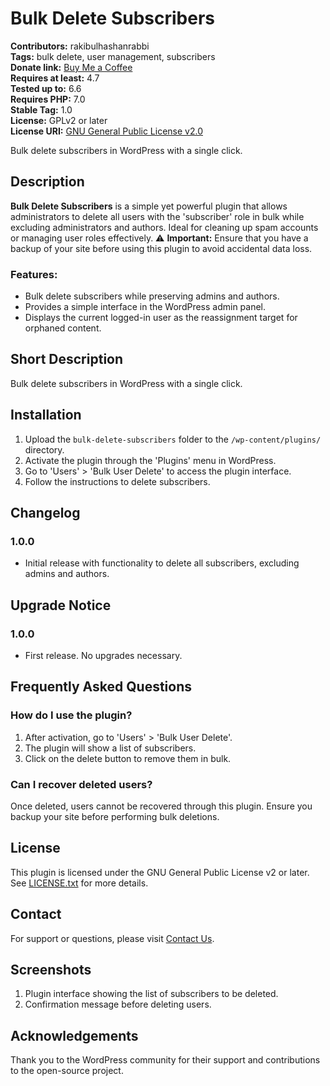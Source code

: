 # Bulk Delete Subscribers

**Contributors:** rakibulhashanrabbi  
**Tags:** bulk delete, user management, subscribers  
**Donate link:** [Buy Me a Coffee](https://buymeacoffee.com/rakibulhashanrabbi)  
**Requires at least:** 4.7  
**Tested up to:** 6.6  
**Requires PHP:** 7.0  
**Stable Tag:** 1.0  
**License:** GPLv2 or later  
**License URI:** [GNU General Public License v2.0](https://www.gnu.org/licenses/gpl-2.0.html)

Bulk delete subscribers in WordPress with a single click.

## Description

**Bulk Delete Subscribers** is a simple yet powerful plugin that allows administrators to delete all users with the 'subscriber' role in bulk while excluding administrators and authors. Ideal for cleaning up spam accounts or managing user roles effectively. ⚠️ **Important:** Ensure that you have a backup of your site before using this plugin to avoid accidental data loss.

### Features:

- Bulk delete subscribers while preserving admins and authors.
- Provides a simple interface in the WordPress admin panel.
- Displays the current logged-in user as the reassignment target for orphaned content.

## Short Description

Bulk delete subscribers in WordPress with a single click.

## Installation

1. Upload the `bulk-delete-subscribers` folder to the `/wp-content/plugins/` directory.
2. Activate the plugin through the 'Plugins' menu in WordPress.
3. Go to 'Users' > 'Bulk User Delete' to access the plugin interface.
4. Follow the instructions to delete subscribers.

## Changelog

### 1.0.0

- Initial release with functionality to delete all subscribers, excluding admins and authors.

## Upgrade Notice

### 1.0.0

- First release. No upgrades necessary.

## Frequently Asked Questions

### How do I use the plugin?

1. After activation, go to 'Users' > 'Bulk User Delete'.
2. The plugin will show a list of subscribers.
3. Click on the delete button to remove them in bulk.

### Can I recover deleted users?

Once deleted, users cannot be recovered through this plugin. Ensure you backup your site before performing bulk deletions.

## License

This plugin is licensed under the GNU General Public License v2 or later. See [LICENSE.txt](LICENSE.txt) for more details.

## Contact

For support or questions, please visit [Contact Us](https://zeroboolean.com/contact-us/).

## Screenshots

1. Plugin interface showing the list of subscribers to be deleted.
2. Confirmation message before deleting users.

## Acknowledgements

Thank you to the WordPress community for their support and contributions to the open-source project.
